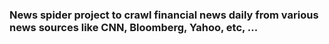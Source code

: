 ### News spider project to crawl financial news daily from various news sources like CNN, Bloomberg, Yahoo, etc, ... 


